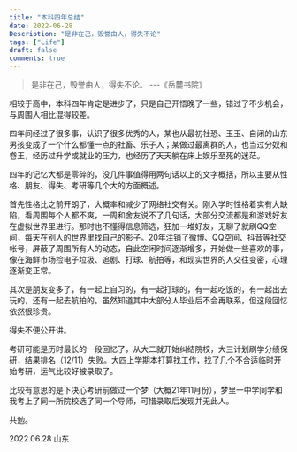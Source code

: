 ```yaml
---
title: "本科四年总结"
date: 2022-06-28
Description: "是非在己，毁誉由人，得失不论"
tags: ["Life"]
draft: false
comments: true
---
```


> 是非在己，毁誉由人，得失不论。		---《岳麓书院》

相较于高中，本科四年肯定是进步了，只是自己开悟晚了一些，错过了不少机会，与周围人相比混得较差。

四年间经过了很多事，认识了很多优秀的人，某也从最初社恐、玉玉、自闭的山东男孩变成了一个什么都懂一点的社畜、乐子人；某做过最离群的人，也当过分奴和卷王，经历过升学或就业的压力，也经历了天天躺在床上娱乐至死的迷茫。

四年的记忆大都是零碎的，没几件事值得用两句话以上的文字概括，所以主要从性格、朋友、得失、考研等几个大的方面概述。

首先性格比之前开朗了，大概率和减少了网络社交有关。刚入学时性格着实有大缺陷，看周围每个人都不爽，一周和舍友说不了几句话，大部分交流都是和游戏好友在虚拟世界里进行。那时也不懂得信息筛选，狂加一堆好友，无聊了就刷QQ空间，每天在别人的世界里找自己的影子。20年注销了微博、QQ空间、抖音等社交帐号，屏蔽了周围所有人的动态，自此空闲时间逐渐增多，开始做一些喜欢的事，像在海鲜市场捡电子垃圾、追剧、打球、航拍等，和现实世界的人交往变密，心理逐渐变正常。

其次是朋友变多了，有一起上自习的，有一起打球的，有一起吃饭的，有一起出去玩的，还有一起去航拍的。虽然知道其中大部分人毕业后不会再联系，但这段回忆依然很珍贵。

得失不便公开讲。

考研可能是历时最长的一段回忆了，从大二就开始纠结院校，大三计划刷学分绩保研，结果排名（12/11）失败。大四上学期本打算找工作，找了几个不合适临时开始考研，运气比较好被录取了。

比较有意思的是下决心考研前做过一个梦（大概21年11月份），梦里一中学同学和我考上了同一所院校选了同一个导师，可惜录取后发现并无此人。

共勉。

2022.06.28	山东



